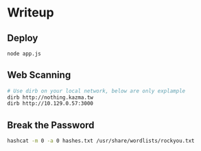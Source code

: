 # Writeup 

## Deploy
```bash
node app.js
```

## Web Scanning
```bash
# Use dirb on your local network, below are only explample
dirb http://nothing.kazma.tw
dirb http://10.129.0.57:3000
```

## Break the Password
```bash
hashcat -m 0 -a 0 hashes.txt /usr/share/wordlists/rockyou.txt
```
